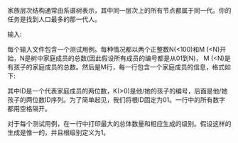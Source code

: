 家族层次结构通常由系谱树表示，其中同一层次上的所有节点都属于同一代。你的任务是找到人口最多的那一代人。

输入:

每个输入文件包含一个测试用例。每种情况都以两个正整数N(<100)和M (<N)开始，N是树中家庭成员的总数(因此假设所有成员的编号都是从01到N)， M (<N)是有孩子的家庭成员的总数。然后是M行，每一行包含一个家庭成员的信息，格式如下:

其中ID是一个代表家庭成员的两位数，K(>0)是他/她的孩子的编号，后面是他/她孩子的两位数ID序列。为了简单起见，我们将根ID固定为01。一行中的所有数字都用空格隔开。

对于每个测试用例，在一行中打印最大的总体数量和相应生成的级别。假设这样的生成是惟一的，并且根级别定义为1。
